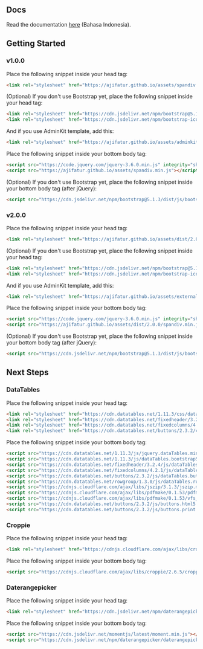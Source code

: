 ## Docs

Read the documentation [here](https://ajifatur.github.io/assets/docs/index.html) (Bahasa Indonesia).

## Getting Started

### v1.0.0

Place the following snippet inside your head tag:

```html
<link rel="stylesheet" href="https://ajifatur.github.io/assets/spandiv.min.css">
```

(Optional) If you don't use Bootstrap yet, place the following snippet inside your head tag:

```html
<link rel="stylesheet" href="https://cdn.jsdelivr.net/npm/bootstrap@5.1.3/dist/css/bootstrap.min.css" integrity="sha384-1BmE4kWBq78iYhFldvKuhfTAU6auU8tT94WrHftjDbrCEXSU1oBoqyl2QvZ6jIW3" crossorigin="anonymous">
<link rel="stylesheet" href="https://cdn.jsdelivr.net/npm/bootstrap-icons@1.5.0/font/bootstrap-icons.css">
```

And if you use AdminKit template, add this:

```html
<link rel="stylesheet" href="https://ajifatur.github.io/assets/adminkit-themes.min.css">
```

Place the following snippet inside your bottom body tag:

```html
<script src="https://code.jquery.com/jquery-3.6.0.min.js" integrity="sha256-/xUj+3OJU5yExlq6GSYGSHk7tPXikynS7ogEvDej/m4=" crossorigin="anonymous"></script>
<script src="https://ajifatur.github.io/assets/spandiv.min.js"></script>
```

(Optional) If you don't use Bootstrap yet, place the following snippet inside your bottom body tag (after jQuery):

```html
<script src="https://cdn.jsdelivr.net/npm/bootstrap@5.1.3/dist/js/bootstrap.bundle.min.js" integrity="sha384-ka7Sk0Gln4gmtz2MlQnikT1wXgYsOg+OMhuP+IlRH9sENBO0LRn5q+8nbTov4+1p" crossorigin="anonymous"></script>
```

### v2.0.0

Place the following snippet inside your head tag:

```html
<link rel="stylesheet" href="https://ajifatur.github.io/assets/dist/2.0.0/spandiv.min.css">
```

(Optional) If you don't use Bootstrap yet, place the following snippet inside your head tag:

```html
<link rel="stylesheet" href="https://cdn.jsdelivr.net/npm/bootstrap@5.1.3/dist/css/bootstrap.min.css" integrity="sha384-1BmE4kWBq78iYhFldvKuhfTAU6auU8tT94WrHftjDbrCEXSU1oBoqyl2QvZ6jIW3" crossorigin="anonymous">
<link rel="stylesheet" href="https://cdn.jsdelivr.net/npm/bootstrap-icons@1.5.0/font/bootstrap-icons.css">
```

And if you use AdminKit template, add this:

```html
<link rel="stylesheet" href="https://ajifatur.github.io/assets/external/adminkit/adminkit-themes.min.css">
```

Place the following snippet inside your bottom body tag:

```html
<script src="https://code.jquery.com/jquery-3.6.0.min.js" integrity="sha256-/xUj+3OJU5yExlq6GSYGSHk7tPXikynS7ogEvDej/m4=" crossorigin="anonymous"></script>
<script src="https://ajifatur.github.io/assets/dist/2.0.0/spandiv.min.js"></script>
```

(Optional) If you don't use Bootstrap yet, place the following snippet inside your bottom body tag (after jQuery):

```html
<script src="https://cdn.jsdelivr.net/npm/bootstrap@5.1.3/dist/js/bootstrap.bundle.min.js" integrity="sha384-ka7Sk0Gln4gmtz2MlQnikT1wXgYsOg+OMhuP+IlRH9sENBO0LRn5q+8nbTov4+1p" crossorigin="anonymous"></script>
```

## Next Steps

### DataTables

Place the following snippet inside your head tag:

```html
<link rel="stylesheet" href="https://cdn.datatables.net/1.11.3/css/dataTables.bootstrap5.min.css">
<link rel="stylesheet" href="https://cdn.datatables.net/fixedheader/3.2.4/css/fixedHeader.dataTables.min.css">
<link rel="stylesheet" href="https://cdn.datatables.net/fixedcolumns/4.2.1/css/fixedColumns.dataTables.min.css">
<link rel="stylesheet" href="https://cdn.datatables.net/buttons/2.3.2/css/buttons.dataTables.min.css">
```

Place the following snippet inside your bottom body tag:

```html
<script src="https://cdn.datatables.net/1.11.3/js/jquery.dataTables.min.js"></script>
<script src="https://cdn.datatables.net/1.11.3/js/dataTables.bootstrap5.min.js"></script>
<script src="https://cdn.datatables.net/fixedheader/3.2.4/js/dataTables.fixedHeader.min.js"></script>
<script src="https://cdn.datatables.net/fixedcolumns/4.2.1/js/dataTables.fixedColumns.min.js"></script>
<script src="https://cdn.datatables.net/buttons/2.3.2/js/dataTables.buttons.min.js"></script>
<script src="https://cdn.datatables.net/rowgroup/1.3.0/js/dataTables.rowGroup.min.js"></script>
<script src="https://cdnjs.cloudflare.com/ajax/libs/jszip/3.1.3/jszip.min.js"></script>
<script src="https://cdnjs.cloudflare.com/ajax/libs/pdfmake/0.1.53/pdfmake.min.js"></script>
<script src="https://cdnjs.cloudflare.com/ajax/libs/pdfmake/0.1.53/vfs_fonts.js"></script>
<script src="https://cdn.datatables.net/buttons/2.3.2/js/buttons.html5.min.js"></script>
<script src="https://cdn.datatables.net/buttons/2.3.2/js/buttons.print.min.js"></script>
```

### Croppie

Place the following snippet inside your head tag:

```html
<link rel="stylesheet" href="https://cdnjs.cloudflare.com/ajax/libs/croppie/2.6.5/croppie.min.css">
```

Place the following snippet inside your bottom body tag:

```html
<script src="https://cdnjs.cloudflare.com/ajax/libs/croppie/2.6.5/croppie.min.js"></script>
```

### Daterangepicker

Place the following snippet inside your head tag:

```html
<link rel="stylesheet" href="https://cdn.jsdelivr.net/npm/daterangepicker/daterangepicker.min.css">
```

Place the following snippet inside your bottom body tag:

```html
<script src="https://cdn.jsdelivr.net/momentjs/latest/moment.min.js"></script>
<script src="https://cdn.jsdelivr.net/npm/daterangepicker/daterangepicker.min.js"></script>
```